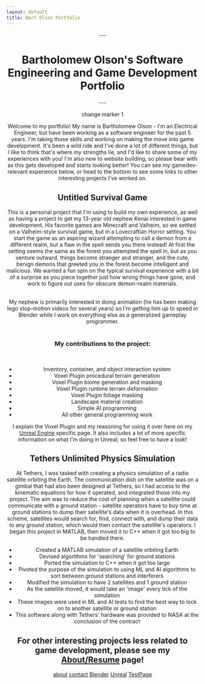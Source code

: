 ```yaml
---
layout: default
title: Bart Olson Portfolio
---
```

<div style="text-align:center;">
---
<h1 style="text-align:center;">Bartholomew Olson's Software Engineering and Game Development Portfolio  </h1>  
---
<p>change marker 1</p>
<p style="text-align:center; max-width: 800px;">Welcome to my portfolio! My name is Bartholomew Olson - I'm an Electrical Engineer, but have been working as a software engineer for the past 5 years. I'm taking those skills and working on making the move into game development. It's been a wild ride and I've done a lot of different things, but I like to think that's where my strengths lie, and I'd like to share some of my experiences with you! I'm also new to website building, so please bear with as this gets developed and starts looking better!  You can see my gamedev-relevant experience below, or head to the bottom to see some links to other interesting projects I've worked on.  </p>


<h2 style="text-align:center;">Untitled Survival Game  </h2>
<p style="text-align:center;">This is a personal project that I'm using to build my own experience, as well as having a project to get my 13-year old nephew Kenai interested in game development. His favorite games are Minecraft and Valheim, so we settled on a Valheim-style survival game, but in a Lovecraftian Horror setting. You start the game as an aspiring wizard attempting to call a demon from a different realm, but a flaw in the spell sends you there instead! At first the setting seems the same as the forest you attempted the spell in, but as you venture outward, things become stranger and stranger, and the cute, benign demons that greeted you in the forest become intelligent and malicious. We wanted a fun spin on the typical survival experience with a bit of a surprise as you piece together just how wrong things have gone, and work to figure out uses for obscure demon-realm materials.<br><br>

My nephew is primarily interested in doing animation (he has been making lego stop-motion videos for several years) so I'm getting him up to speed in Blender while I work on everything else as a generalized gameplay programmer.  <br><br>

<h3 style="text-align:center;">My contributions to the project:</h3><br>
<ul>
    <li>Inventory, container, and object interaction system</li>
    <li>Voxel Plugin procedural terrain generation</li>
    <li>Voxel Plugin biome generation and masking</li>
    <li>Voxel Plugin runtime terrain deformation</li>
    <li>Voxel Plugin foliage masking</li>
    <li>Landscape material creation</li>
    <li>Simple AI programming</li>
    <li>All other general programming work</li>
</ul>
</p>

<p style="text-align:center;">I explain the Voxel Plugin and my reasoning for using it over here on my <a href="https://bart-olson.github.io/Portfolio/unreal/">Unreal Engine</a> specific page.  It also includes a lot of more specific information on what I'm doing in Unreal, so feel free to have a look! </p>


<h2 style="text-align:center;">Tethers Unlimited Physics Simulation  </h2>
<p style="text-align:center;">At Tethers, I was tasked with creating a physics simulation of a radio satellite orbiting the Earth. The communication dish on the satellite was on a gimbal that had also been designed at Tethers, so I had access to the kinematic equations for how it operated, and integrated those into my project. The aim was to reduce the cost of planning when a satellite could communicate with a ground station - satellite operators have to buy time at ground stations to dump their satellite's data when it is overhead. In this scheme, satellites would search for, find, connect with, and dump their data to any ground station, which would then contact the satellite's operators. I began this project in MATLAB, then moved it to C++ when it got too big to be handled there.  </p>

<p style="text-align:center;"><ul>
    <li>Created a MATLAB simulation of a satellite orbiting Earth </li>
    <li>Devised algorithms for 'searching' for ground stations </li>
    <li>Ported the simulation to C++ when it got too large </li>
    <li>Pivoted the purpose of the simulation to using ML and AI algorithms to sort between ground stations and interferers </li>
    <li>Modified the simulation to have 2 satellites and 1 ground station </li>
    <li>As the satellite moved, it would take an 'image' every tick of the simulation </li>
    <li>These images were used in ML and AI tests to find the best way to lock on to another satellite or ground station </li>
    <li>This software along with Tethers' hardware was provided to NASA at the conclusion of the contract </li>
</ul></p>

<h2 style="text-align:center;">For other interesting projects less related to game development, please see my <a href="https://bart-olson.github.io/Portfolio/about/">About/Resume</a> page!  </h2>

[about](https://bart-olson.github.io/Portfolio/about/)
[contact](https://bart-olson.github.io/Portfolio/contact/)
[Blender](https://bart-olson.github.io/Portfolio/blender/)
[Unreal](https://bart-olson.github.io/Portfolio/unreal/)
[TestPage](https://bart-olson.github.io/Portfolio/test)

</div>